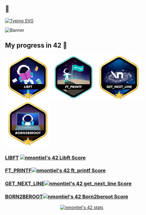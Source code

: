 ## 🌸

<div align0"center"><a href="https://git.io/typing-svg"><img src="https://readme-typing-svg.demolab.com?font=Handjet&weight=300&size=35&pause=1000&color=6BCACF&width=435&lines=Hey%2C+I'm+Nekane+%3D)" alt="Typing SVG" /></a><br></div>

![Banner](https://media.tenor.com/A8gfYs3xGc0AAAAC/barbie-fairytopia-bibble.gif)

## My progress in 42 🚀 
<img src="https://github.com/leogaudin/42_project_badges/raw/main/badges/libft_bonus.webp"/><img src="https://github.com/leogaudin/42_project_badges/raw/main/badges/ft_printf.webp"/><img src="https://github.com/leogaudin/42_project_badges/raw/main/badges/get_next_line_bonus.webp"/><img src="https://github.com/leogaudin/42_project_badges/raw/main/badges/born2beroot_bonus.webp"/>

<h3><b><u>LIBFT</u></b> <a href="https://github.com/JaeSeoKim/badge42"><img src="https://badge42.vercel.app/api/v2/clgxuihg7003608l92rk5ua9w/project/3067093" alt="nmontiel's 42 Libft Score" /></a></h3>
  
<h3><b><u>FT_PRINTF</b></u><a href="https://github.com/JaeSeoKim/badge42"><img src="https://badge42.vercel.app/api/v2/clgxuihg7003608l92rk5ua9w/project/3085062" alt="nmontiel's 42 ft_printf Score" /></a></h3>
  
<h3><b><u>GET_NEXT_LINE</b></u><a href="https://github.com/JaeSeoKim/badge42"><img src="https://badge42.vercel.app/api/v2/clgxuihg7003608l92rk5ua9w/project/3112999" alt="nmontiel's 42 get_next_line Score" /></a></h3>
  
<h3><b><u>BORN2BEROOT</b></u><a href="https://github.com/JaeSeoKim/badge42"><img src="https://badge42.vercel.app/api/v2/clgxuihg7003608l92rk5ua9w/project/3113001" alt="nmontiel's 42 Born2beroot Score" /></a></h3>
  
<div align="center"><a href="https://github.com/oakoudad/badge42"><img src="https://badge.mediaplus.ma/colorfulwaves/nmontiel?1337Badge=off&UM6P=off" alt="nmontiel's 42 stats" /></a></div>
